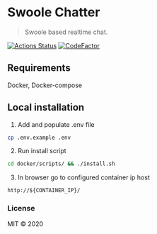 # Swoole Chatter

> Swoole based realtime chat.

[![Actions Status](https://github.com/Lamperg/swoole-chatter/workflows/Integration/badge.svg?branch=dev)](https://github.com/Lamperg/swoole-chatter/actions) 
[![CodeFactor](https://www.codefactor.io/repository/github/lamperg/swoole-chatter/badge)](https://www.codefactor.io/repository/github/lamperg/swoole-chatter)

## Requirements
Docker, Docker-compose

## Local installation

1. Add and populate .env file
```bash
cp .env.example .env
```
2.  Run install script

```bash
cd docker/scripts/ && ./install.sh
```
3.  In browser go to configured container ip host
```
http://${CONTAINER_IP}/
```

### License

MIT © 2020
